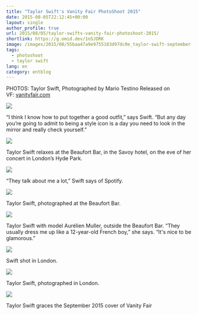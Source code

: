 ```yaml
---
title: "Taylor Swift's Vanity Fair PhotoShoot 2015"
date: 2015-08-05T22:12:45+00:00
layout: single
author_profile: true
url: 2015/08/05/taylor-swifts-vanity-fair-photoshoot-2015/
shortlink: https://g.omid.dev/1n5JDRK
image: /images/2015/08/55baa47a9e9755183d97dc0e_taylor-swift-september-cover-vf-03.jpg
tags:
  - photoshoot
  - taylor swift
lang: en
category: entblog
---
```

PHOTOS: Taylor Swift, Photographed by Mario Testino Released on VF: [vanityfair.com](http://www.vanityfair.com/style/2015/08/taylor-swift-cover-mario-testino-apple-music)

[![](/images/2015/08/taylor-swift-september-cover-vf-03-150x150.jpg)](/images/2015/08/taylor-swift-september-cover-vf-03.jpg)

“I think I know how to put together a good outfit,” says Swift. “But any day you’re going to admit to being a style icon is a day you need to look in the mirror and really check yourself.”

[![](/images/2015/08/taylor-swift-september-cover-vf-01-150x150.jpg)](/images/2015/08/taylor-swift-september-cover-vf-01.jpg)

Taylor Swift relaxes at the Beaufort Bar, in the Savoy hotel, on the eve of her concert in London’s Hyde Park.

[![](/images/2015/08/taylor-swift-september-cover-vf-05-150x150.jpg)](/images/2015/08/taylor-swift-september-cover-vf-05.jpg)

“They talk about me a lot,” Swift says of Spotify.

[![](/images/2015/08/taylor-swift-september-cover-vf-06-150x150.jpg)](/images/2015/08/taylor-swift-september-cover-vf-06.jpg)

Taylor Swift, photographed at the Beaufort Bar.

[![](/images/2015/08/taylor-swift-september-cover-vf-02-150x150.jpg)](/images/2015/08/taylor-swift-september-cover-vf-02.jpg)

Taylor Swift with model Aurélien Muller, outside the Beaufort Bar. “They usually dress me up like a 12-year-old French boy,” she says. “It's nice to be glamorous.”

[![](/images/2015/08/taylor-swift-september-cover-vf-04-150x150.jpg)](/images/2015/08/taylor-swift-september-cover-vf-04.jpg)

Swift shot in London.

[![](/images/2015/08/taylor-swift-september-cover-vf-07-150x150.jpg)](/images/2015/08/taylor-swift-september-cover-vf-07.jpg)

Taylor Swift, photographed in London.

[![](/images/2015/08/taylor-swift-september-cover-150x150.jpg)](/images/2015/08/taylor-swift-september-cover.jpg)

Taylor Swift graces the September 2015 cover of Vanity Fair
